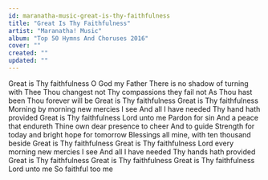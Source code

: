 ```yaml
---
id: maranatha-music-great-is-thy-faithfulness
title: "Great Is Thy Faithfulness"
artist: "Maranatha! Music"
album: "Top 50 Hymns And Choruses 2016"
cover: ""
created: ""
updated: ""
---
```


Great is Thy faithfulness
O God my Father
There is no shadow of turning with Thee
Thou changest not
Thy compassions they fail not
As Thou hast been
Thou forever will be
Great is Thy faithfulness
Great is Thy faithfulness
Morning by morning new mercies I see
And all I have needed Thy hand hath provided
Great is Thy faithfulness
Lord unto me
Pardon for sin
And a peace that endureth
Thine own dear presence to cheer
And to guide
Strength for today
and bright hope for tomorrow
Blessings all mine, with ten thousand beside
Great is Thy faithfulness
Great is Thy faithfulness
Lord every morning new mercies I see
And all I have needed Thy hands hath
provided
Great is Thy faithfulness
Great is Thy faithfulness
Great is Thy faithfulness
Lord unto me
So faithful too me